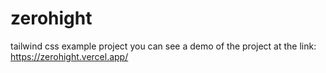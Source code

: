 # zerohight
tailwind css example project
you can see a demo of the project at the link: https://zerohight.vercel.app/
